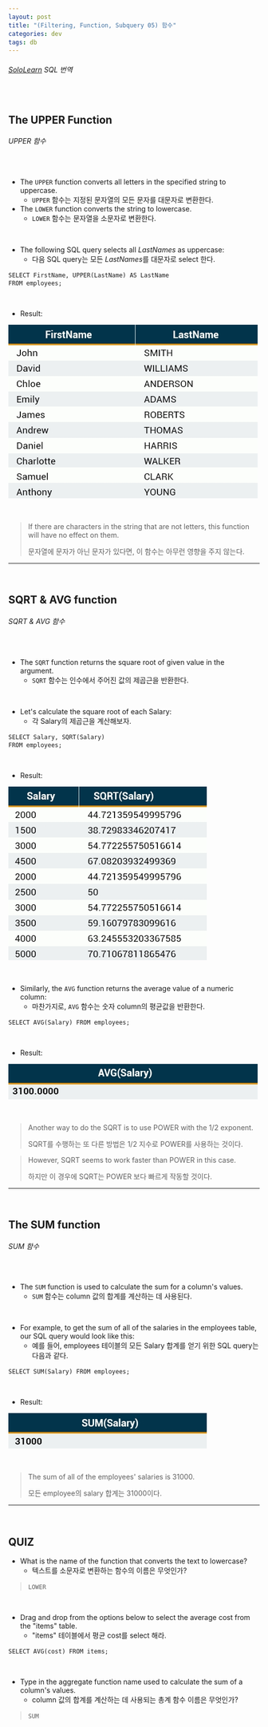 ```yaml
---
layout: post
title: "(Filtering, Function, Subquery 05) 함수"
categories: dev
tags: db
---
```


###### [SoloLearn](https://www.sololearn.com/) SQL 번역

<br>

## The UPPER Function

###### UPPER 함수

<br>

- The `UPPER` function converts all letters in the specified string to uppercase.
  - `UPPER` 함수는 지정된 문자열의 모든 문자를 대문자로 변환한다.
- The `LOWER` function converts the string to lowercase.
  - `LOWER` 함수는 문자열을 소문자로 변환한다.

<br>

- The following SQL query selects all *LastNames* as uppercase:
  - 다음 SQL query는 모든 *LastNames*를 대문자로 select 한다.

```mysql
SELECT FirstName, UPPER(LastName) AS LastName
FROM employees;
```

<br>

- Result:

![img](/assets/img/sql-sololearn-filtering&function&subquery-05-01.png)

<br>

> If there are characters in the string that are not letters, this function will have no effect on them.
>
> 문자열에 문자가 아닌 문자가 있다면, 이 함수는 아무런 영향을 주지 않는다.

------

<br>

## SQRT & AVG function

###### SQRT & AVG 함수

<br>

- The `SQRT` function returns the square root of given value in the argument.
  - `SQRT` 함수는 인수에서 주어진 값의 제곱근을 반환한다.

<br>

- Let's calculate the square root of each Salary:
  - 각 Salary의 제곱근을 계산해보자.

```mysql
SELECT Salary, SQRT(Salary)
FROM employees;
```

<br>

- Result:

![img](/assets/img/sql-sololearn-filtering&function&subquery-05-02.png)

<br>

- Similarly, the `AVG` function returns the average value of a numeric column:
  - 마찬가지로, `AVG` 함수는 숫자 column의 평균값을 반환한다.

```mysql
SELECT AVG(Salary) FROM employees;
```

<br>

- Result:

![img](/assets/img/sql-sololearn-filtering&function&subquery-05-03.png)

<br>

> Another way to do the SQRT is to use POWER with the 1/2 exponent.
>
> SQRT를 수행하는 또 다른 방법은 1/2 지수로 POWER를 사용하는 것이다.

> However, SQRT seems to work faster than POWER in this case.
>
> 하지만 이 경우에 SQRT는 POWER 보다 빠르게 작동할 것이다.

------

<br>

## The SUM function

###### SUM 함수

<br>

- The `SUM` function is used to calculate the sum for a column's values.
  - `SUM` 함수는 column 값의 합계를 계산하는 데 사용된다.

<br>

- For example, to get the sum of all of the salaries in the employees table, our SQL query would look like this:
  - 예를 들어, employees 테이블의 모든 Salary 합계를 얻기 위한 SQL query는 다음과 같다.

```mysql
SELECT SUM(Salary) FROM employees;
```

<br>

- Result:

![img](/assets/img/sql-sololearn-filtering&function&subquery-05-04.png)

<br>

> The sum of all of the employees' salaries is 31000.
>
> 모든 employee의 salary 합계는 31000이다.

------

<br>

## QUIZ

- What is the name of the function that converts the text to lowercase?
  - 텍스트를 소문자로 변환하는 함수의 이름은 무엇인가?

> `LOWER`

<br>

- Drag and drop from the options below to select the average cost from the "items" table.
  - "items" 테이블에서 평균 cost를 select 해라.

```mysql
SELECT AVG(cost) FROM items;
```

<br>

- Type in the aggregate function name used to calculate the sum of a column's values.
  - column 값의 합계를 계산하는 데 사용되는 총계 함수 이름은 무엇인가?

> `SUM`

<br>
